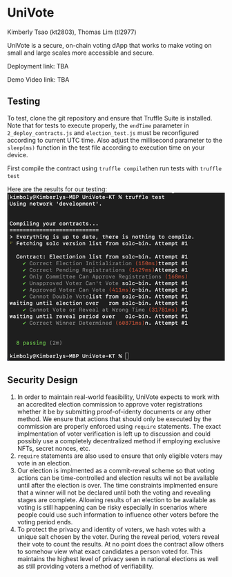 # UniVote

Kimberly Tsao (kt2803), Thomas Lim (tl2977)

UniVote is a secure, on-chain voting dApp that works to make voting on small and large scales more accessible and secure. 

Deployment link: TBA

Demo Video link: TBA

## Testing
To test, clone the git repository and ensure that Truffle Suite is installed. Note that for tests to execute properly, the ```endTime``` parameter in ```2_deploy_contracts.js``` and ```election_test.js``` must be reconfigured according to current UTC time. Also adjust the millisecond parameter to the ```sleep(ms)``` function in the test file according to execution time on your device.

First compile the contract using ```truffle compile```then run tests with ```truffle test```

Here are the results for our testing:
![Test Results](TestResults.png)

## Security Design
1. In order to maintain real-world feasibility, UniVote expects to work with an accredited election commission to approve voter registrations whether it be by submitting proof-of-identy documents or any other method. We ensure that actions that should only be executed by the commission are properly enforced using ```require``` statements. The exact implmentation of voter verification is left up to discussion and could possibly use a completely decentralized method if employing exclusive NFTs, secret nonces, etc. 
2. ```require``` statements are also used to ensure that only eligible voters may vote in an election. 
3. Our election is implmented as a commit-reveal scheme so that voting actions can be time-controlled and election results wil not be available until after the election is over. The time constraints implmented ensure that a winner will not be declared until both the voting and revealing stages are complete. Allowing results of an election to be available as voting is still happening can be risky especially in scenarios where people could use such information to influence other voters before the voting period ends. 
4. To protect the privacy and identity of voters, we hash votes with a unique salt chosen by the voter. During the reveal period, voters reveal their vote to count the results. At no point does the contract allow others to somehow view what exact candidates a person voted for. This maintains the highest level of privacy seen in national elections as well as still providing voters a method of verifiability. 